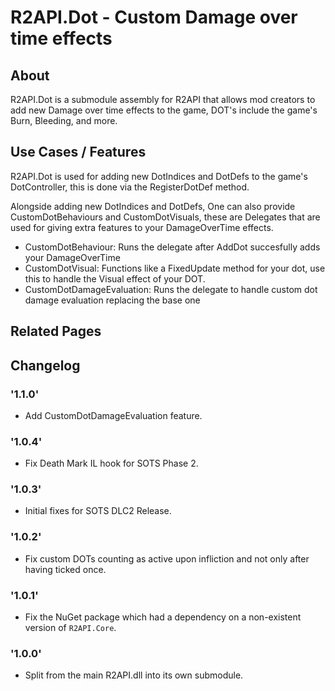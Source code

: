# R2API.Dot - Custom Damage over time effects

## About

R2API.Dot is a submodule assembly for R2API that allows mod creators to add new Damage over time effects to the game, DOT's include the game's Burn, Bleeding, and more.

## Use Cases / Features

R2API.Dot is used for adding new DotIndices and DotDefs to the game's DotController, this is done via the RegisterDotDef method.

Alongside adding new DotIndices and DotDefs, One can also provide CustomDotBehaviours and CustomDotVisuals, these are Delegates that are used for giving extra features to your DamageOverTime effects.

* CustomDotBehaviour: Runs the delegate after AddDot succesfully adds your DamageOverTime
* CustomDotVisual: Functions like a FixedUpdate method for your dot, use this to handle the Visual effect of your DOT.
* CustomDotDamageEvaluation: Runs the delegate to handle custom dot damage evaluation replacing the base one

## Related Pages

## Changelog

### '1.1.0'
* Add CustomDotDamageEvaluation feature.

### '1.0.4'
* Fix Death Mark IL hook for SOTS Phase 2.

### '1.0.3'
* Initial fixes for SOTS DLC2 Release.

### '1.0.2'
* Fix custom DOTs counting as active upon infliction and not only after having ticked once.

### '1.0.1'
* Fix the NuGet package which had a dependency on a non-existent version of `R2API.Core`.

### '1.0.0'
* Split from the main R2API.dll into its own submodule.
